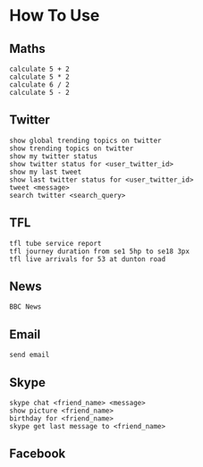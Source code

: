# How To Use

## Maths
```
calculate 5 + 2
calculate 5 * 2
calculate 6 / 2
calculate 5 - 2
```

## Twitter
```
show global trending topics on twitter
show trending topics on twitter
show my twitter status
show twitter status for <user_twitter_id>
show my last tweet
show last twitter status for <user_twitter_id>
tweet <message>
search twitter <search_query>
```

## TFL
```
tfl tube service report
tfl journey duration from se1 5hp to se18 3px
tfl live arrivals for 53 at dunton road
```

## News
```
BBC News
```


## Email
```commandline
send email
```

## Skype
```
skype chat <friend_name> <message>
show picture <friend_name>
birthday for <friend_name>
skype get last message to <friend_name>
```

## Facebook


